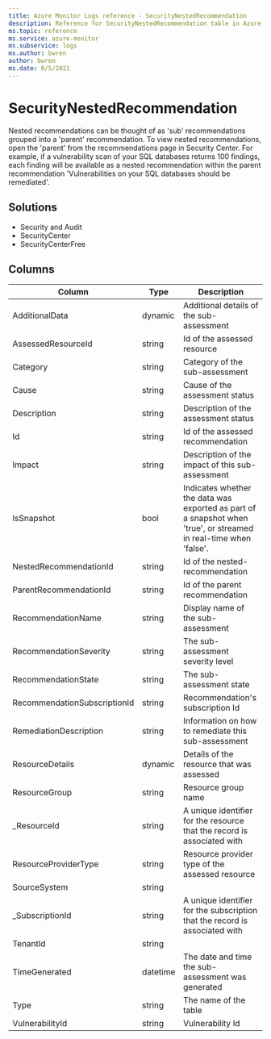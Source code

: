 ```yaml
---
title: Azure Monitor Logs reference - SecurityNestedRecommendation
description: Reference for SecurityNestedRecommendation table in Azure Monitor Logs.
ms.topic: reference
ms.service: azure-monitor
ms.subservice: logs
ms.author: bwren
author: bwren
ms.date: 8/5/2021
---
```


# SecurityNestedRecommendation

 Nested recommendations can be thought of as 'sub' recommendations grouped into a 'parent' recommendation. To view nested recommendations, open the 'parent' from the recommendations page in Security Center. For example, if a vulnerability scan of your SQL databases returns 100 findings, each finding will be available as a nested recommendation within the parent recommendation 'Vulnerabilities on your SQL databases should be remediated'.

## Solutions

- Security and Audit
- SecurityCenter
- SecurityCenterFree




## Columns

|Column|Type|Description|
|---|---|---|
|AdditionalData|dynamic|Additional details of the sub-assessment|
|AssessedResourceId|string|Id of the assessed resource|
|Category|string|Category of the sub-assessment|
|Cause|string|Cause of the assessment status|
|Description|string|Description of the assessment status|
|Id|string|Id of the assessed recommendation|
|Impact|string|Description of the impact of this sub-assessment|
|IsSnapshot|bool|Indicates whether the data was exported as part of a snapshot when 'true', or streamed in real-time when 'false'.|
|NestedRecommendationId|string|Id of the nested-recommendation|
|ParentRecommendationId|string|Id of the parent recommendation|
|RecommendationName|string|Display name of the sub-assessment|
|RecommendationSeverity|string|The sub-assessment severity level|
|RecommendationState|string|The sub-assessment state|
|RecommendationSubscriptionId|string|Recommendation's subscription Id|
|RemediationDescription|string|Information on how to remediate this sub-assessment|
|ResourceDetails|dynamic|Details of the resource that was assessed|
|ResourceGroup|string|Resource group name|
|_ResourceId|string|A unique identifier for the resource that the record is associated with|
|ResourceProviderType|string|Resource provider type of the assessed resource|
|SourceSystem|string||
|_SubscriptionId|string|A unique identifier for the subscription that the record is associated with|
|TenantId|string||
|TimeGenerated|datetime|The date and time the sub-assessment was generated|
|Type|string|The name of the table|
|VulnerabilityId|string|Vulnerability Id|
